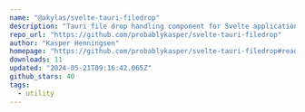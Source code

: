 ```yaml
---
name: "@akylas/svelte-tauri-filedrop"
description: "Tauri file drop handling component for Svelte applications."
repo_url: "https://github.com/probablykasper/svelte-tauri-filedrop"
author: "Kasper Henningsen"
homepage: "https://github.com/probablykasper/svelte-tauri-filedrop#readme"
downloads: 11
updated: "2024-05-21T09:16:42.065Z"
github_stars: 40
tags: 
  - utility
---
```

